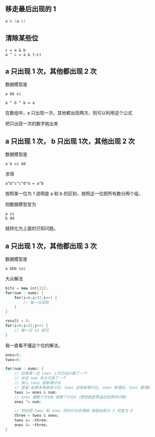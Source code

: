 

## 移走最后出现的 1
```cpp
a & (a-1)
```

## 清除某些位
```
c = a & b
a ^ c = a & (~c) 
```

## a 只出现 1 次，其他都出现 2 次
数据模型是
```
a bb cc
```
`a ^ b ^ b = a`

在数组中，a 只出现一次，其他都出现两次，则可以利用这个公式

把只出现一次的数字挑出来

## a 只出现 1 次， b 只出现 1次，其他出现 2 次
数据模型是
```
a b cc dd
```

求得 
```
a^b^c^c^d^d = a^b
```
按照某一位为 1 说明是 a 和 b 的区别，按照这一位把所有数分两个组，

则数据模型变为 
```
a cc
b dd 
```
就转化为上面的已知问题。


## a 只出现 1 次，其他都出现 3 次
数据模型是
```
a bbb ccc
```

大众解法
```cpp
bits = new int[32];
for(num : nums) {
    for(i=0;i<32;i++) {
        // 每一位加和
    }
}

result = 0;
for(i=0;i<32;i++) {
    // 每一位 %3 即可
}
```

我一直看不懂这个位的解法。
```cpp
ones=0;
twos=0;

for(num : nums) {
    // 如果某一位 ones 上次已经计数了一个
    // 并且 num 本次又来了一个
    // 那么 twos 就新增计位  
    // 遗留:如果本来是有计位，twos 没有新增计位, ones 新增后，twos 要清0 
    twos |= ones & num;
    // ones 偶数个计位0 奇数个计位1（感觉就是带溢出性质的计数）
    ones ^= num;

    // 然后把 twos 和 ones 同时计位的清掉 就是加和为 3 的变为 0
    three = twos & ones;
    twos &= ~three;
    ones &= ~three;
}
```


